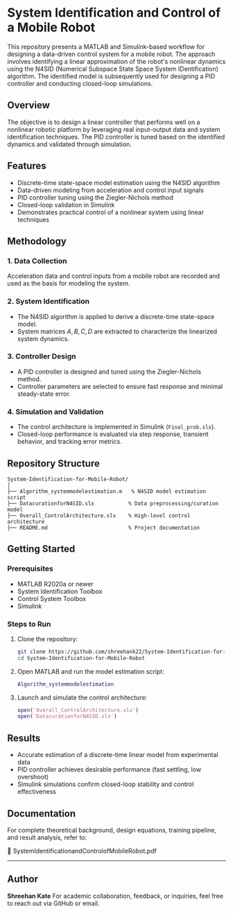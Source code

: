 # System Identification and Control of a Mobile Robot

This repository presents a MATLAB and Simulink-based workflow for designing a data-driven control system for a mobile robot. The approach involves identifying a linear approximation of the robot's nonlinear dynamics using the N4SID (Numerical Subspace State Space System IDentification) algorithm. The identified model is subsequently used for designing a PID controller and conducting closed-loop simulations.

## Overview

The objective is to design a linear controller that performs well on a nonlinear robotic platform by leveraging real input-output data and system identification techniques. The PID controller is tuned based on the identified dynamics and validated through simulation.

## Features

* Discrete-time state-space model estimation using the N4SID algorithm
* Data-driven modeling from acceleration and control input signals
* PID controller tuning using the Ziegler-Nichols method
* Closed-loop validation in Simulink
* Demonstrates practical control of a nonlinear system using linear techniques

## Methodology

### 1. Data Collection

Acceleration data and control inputs from a mobile robot are recorded and used as the basis for modeling the system.

### 2. System Identification

* The N4SID algorithm is applied to derive a discrete-time state-space model.
* System matrices $A, B, C, D$ are extracted to characterize the linearized system dynamics.

### 3. Controller Design

* A PID controller is designed and tuned using the Ziegler-Nichols method.
* Controller parameters are selected to ensure fast response and minimal steady-state error.

### 4. Simulation and Validation

* The control architecture is implemented in Simulink (`Final_prob.slx`).
* Closed-loop performance is evaluated via step response, transient behavior, and tracking error metrics.

## Repository Structure

```
System-Identification-for-Mobile-Robot/
│
├── Algorithm_systemmodelestimation.m   % N4SID model estimation script
├── DatacurationforN4SID.slx           % Data preprocessing/curation model
├── Overall_ControlArchitecture.slx    % High-level control architecture
├── README.md                          % Project documentation
```

## Getting Started

### Prerequisites

* MATLAB R2020a or newer
* System Identification Toolbox
* Control System Toolbox
* Simulink

### Steps to Run

1. Clone the repository:

   ```bash
   git clone https://github.com/shreehank22/System-Identification-for-Mobile-Robot.git
   cd System-Identification-for-Mobile-Robot
   ```

2. Open MATLAB and run the model estimation script:

   ```matlab
   Algorithm_systemmodelestimation
   ```

3. Launch and simulate the control architecture:

   ```matlab
   open('Overall_ControlArchitecture.slx')
   open('DatacurationforN4SID.slx')
   ```

## Results

* Accurate estimation of a discrete-time linear model from experimental data
* PID controller achieves desirable performance (fast settling, low overshoot)
* Simulink simulations confirm closed-loop stability and control effectiveness

## **Documentation**

For complete theoretical background, design equations, training pipeline, and result analysis, refer to:

📄 SystemIdentificationandControlofMobileRobot.pdf

---

## Author

**Shreehan Kate**
For academic collaboration, feedback, or inquiries, feel free to reach out via GitHub or email.
